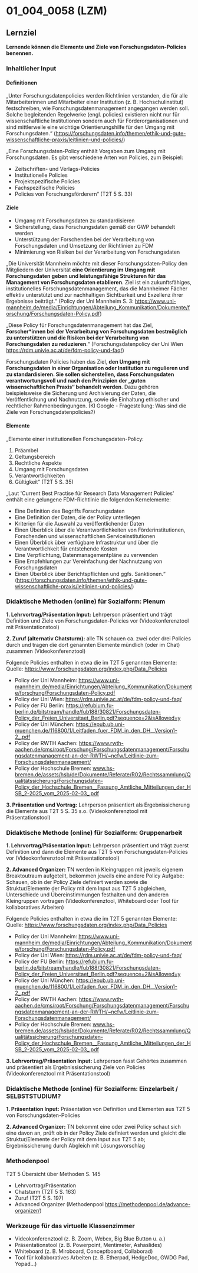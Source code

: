 <!--
author: anne Voigt
email:    
version:  v1
language: DE
icon:     
link:     
comment:  OER net FDM-Basiskurs
-->

# 01_004_0058 (LZM)

## Lernziel

**Lernende können die Elemente und Ziele von Forschungsdaten-Policies benennen.**

### Inhaltlicher Input 
#### Definitionen
„Unter Forschungsdatenpolicies werden Richtlinien verstanden, die für alle Mitarbeiterinnen und Mitarbeiter einer Institution (z. B. Hochschulinstitut) festschreiben, wie Forschungsdatenmanagement angegangen werden soll. Solche begleitenden Regelwerke (engl. policies) existieren nicht nur für wissenschaftliche Institutionen sondern auch für Förderorganisationen und sind mittlerweile eine wichtige Orientierungshilfe für den Umgang mit Forschungsdaten.“ (https://forschungsdaten.info/themen/ethik-und-gute-wissenschaftliche-praxis/leitlinien-und-policies/)

„Eine Forschungsdaten-Policy enthält Vorgaben zum Umgang mit Forschungsdaten. Es gibt verschiedene Arten von Policies, zum Beispiel:
* Zeitschriften- und Verlags-Policies
* Institutionelle Policies
* Projektspezifische Policies
* Fachspezifische Policies
* Policies von Forschungsförderern“ (T2T 5 S. 33)

#### Ziele

* Umgang mit Forschungsdaten zu standardisieren
* Sicherstellung, dass Forschungsdaten gemäß der GWP behandelt werden
* Unterstützung der Forschenden bei der Verarbeitung von Forschungsdaten und Umsetzung der Richtlinien zu FDM
* Minimierung von Risiken bei der Verarbeitung von Forschungsdaten

„Die Universität Mannheim möchte mit dieser Forschungsdaten-Policy den Mitgliedern der Universität
**eine Orientierung im Umgang mit Forschungsdaten geben und leistungsfähige Strukturen für das Management von Forschungsdaten etablieren**. Ziel ist ein zukunftsfähiges, institutionelles Forschungsdatenmanagement, das die Mannheimer Fächer effektiv unterstützt und zur nachhaltigen Sichtbarkeit und Exzellenz ihrer Ergebnisse beiträgt.“ (Policy der Uni Mannheim S. 3: https://www.uni-mannheim.de/media/Einrichtungen/Abteilung_Kommunikation/Dokumente/forschung/Forschungsdaten-Policy.pdf)

„Diese Policy für Forschungsdatenmanagement hat das Ziel, **Forscher*innen bei der Verarbeitung von Forschungsdaten bestmöglich zu unterstützen und die Risiken bei der Verarbeitung von Forschungsdaten zu reduzieren**.“ (Forschungsdatenpolicy der Uni Wien https://rdm.univie.ac.at/de/fdm-policy-und-faq/)

Forschungsdaten Policies haben das Ziel, **den Umgang mit Forschungsdaten in einer Organisation oder Institution zu regulieren und zu standardisieren. Sie sollen sicherstellen, dass Forschungsdaten verantwortungsvoll und nach den Prinzipien der „guten wissenschaftlichen Praxis“ behandelt werden**. Dazu gehören beispielsweise die Sicherung und Archivierung der Daten, die Veröffentlichung und Nachnutzung, sowie die Einhaltung ethischer und rechtlicher Rahmenbedingungen. (KI Google - Fragestellung: Was sind die Ziele von Forschungsdatenpolicies?)

#### Elemente
„Elemente einer institutionellen Forschungsdaten-Policy:
1. Präambel
2. Geltungsbereich
3. Rechtliche Aspekte
4. Umgang mit Forschungsdaten
5. Verantwortlichkeiten
6. Gültigkeit“ (T2T 5 S. 35)
   
„Laut 'Current Best Practise für Research Data Management Policies' enthält eine gelungene FDM-Richtlinie die folgenden Kernelemente:
  * Eine Definition des Begriffs Forschungsdaten
  * Eine Definition der Daten, die der Policy unterliegen
  * Kriterien für die Auswahl zu veröffentlichender Daten
  * Einen Überblick über die Verantwortlichkeiten von Förderinstitutionen, Forschenden und wissenschaftlichen Serviceinstitutionen
  * Einen Überblick über verfügbare Infrastruktur und über die Verantwortlichkeit für entstehende Kosten
  * Eine Verpflichtung, Datenmanagementpläne zu verwenden
  * Eine Empfehlungen zur Vereinfachung der Nachnutzung von Forschungsdaten
  * Einen Überblick über Berichtspflichten und ggfs. Sanktionen.“ (https://forschungsdaten.info/themen/ethik-und-gute-wissenschaftliche-praxis/leitlinien-und-policies/)


### Didaktische Methoden (online) für Sozialform: Plenum
**1. Lehrvortrag/Präsentation Input:** Lehrperson präsentiert und trägt Definition und Ziele von Forschungsdaten-Policies vor (Videokonferenztool mit Präsentationstool)

**2. Zuruf (alternativ Chatsturm):** alle TN schauen ca. zwei oder drei Policies durch und tragen die dort genannten Elemente mündlich (oder im Chat) zusammen (Videokonferenztool)

Folgende Policies enthalten in etwa die im T2T 5 genannten Elemente:
Quelle: https://www.forschungsdaten.org/index.php/Data_Policies

  * Policy der Uni Mannheim: https://www.uni-mannheim.de/media/Einrichtungen/Abteilung_Kommunikation/Dokumente/forschung/Forschungsdaten-Policy.pdf
  * Policy der Uni Wien: https://rdm.univie.ac.at/de/fdm-policy-und-faq/
  * Policy der FU Berlin:  https://refubium.fu-berlin.de/bitstream/handle/fub188/30821/Forschungsdaten-Policy_der_Freien_Universitaet_Berlin.pdf?sequence=2&isAllowed=y
  * Policy der Uni München: https://epub.ub.uni-muenchen.de/116800/1/Leitfaden_fuer_FDM_in_den_DH__Version1-2_.pdf
  * Policy der RWTH Aachen:  https://www.rwth-aachen.de/cms/root/Forschung/Forschungsdatenmanagement/Forschungsdatenmanagement-an-der-RWTH/~ncfw/Leitlinie-zum-Forschungsdatenmanagement/
  * Policy der Hochschule Bremen: www.hs-bremen.de/assets/hsb/de/Dokumente/Referate/R02/Rechtssammlung/Qualitätssicherung/Forschungsdaten-Policy_der_Hochschule_Bremen__Fassung_Amtliche_Mitteilungen_der_HSB_2-2025_vom_2025-02-03_.pdf

**3. Präsentation und Vortrag:** Lehrperson präsentiert als Ergebnissicherung die Elemente aus T2T 5 S. 35 s.o. (Videokonferenztool mit Präsentationstool)


### Didaktische Methode (online) für Sozialform: Gruppenarbeit	
**1. Lehrvortrag/Präsentation Input:** Lehrperson präsentiert und trägt zuerst Definition und dann die Elemente aus T2T 5 von Forschungsdaten-Policies vor (Videokonferenztool mit Präsentationstool)

**2. Advanced Organizer:** 
TN werden in Kleingruppen mit jeweils  eigenem Breaktoutraum aufgeteilt, bekommen jeweils eine andere Policy
Aufgabe: Schauen, ob in der Policy Ziele definiert werden sowie die Struktur/Elemente der Policy mit dem Input aus T2T 5 abgleichen, Unterschiede und Übereinstimmungen festhalten und den anderen Kleingruppen vortragen (Videokonferenztool, Whiteboard oder Tool für kollaboratives Arbeiten)

Folgende Policies enthalten in etwa die im T2T 5 genannten Elemente:
Quelle: https://www.forschungsdaten.org/index.php/Data_Policies

* Policy der Uni Mannheim: https://www.uni-mannheim.de/media/Einrichtungen/Abteilung_Kommunikation/Dokumente/forschung/Forschungsdaten-Policy.pdf
* Policy der Uni Wien: https://rdm.univie.ac.at/de/fdm-policy-und-faq/
* Policy der FU Berlin:  https://refubium.fu-berlin.de/bitstream/handle/fub188/30821/Forschungsdaten-Policy_der_Freien_Universitaet_Berlin.pdf?sequence=2&isAllowed=y
* Policy der Uni München: https://epub.ub.uni-muenchen.de/116800/1/Leitfaden_fuer_FDM_in_den_DH__Version1-2_.pdf
* Policy der RWTH Aachen:  https://www.rwth-aachen.de/cms/root/Forschung/Forschungsdatenmanagement/Forschungsdatenmanagement-an-der-RWTH/~ncfw/Leitlinie-zum-Forschungsdatenmanagement/
* Policy der Hochschule Bremen: www.hs-bremen.de/assets/hsb/de/Dokumente/Referate/R02/Rechtssammlung/Qualitätssicherung/Forschungsdaten-Policy_der_Hochschule_Bremen__Fassung_Amtliche_Mitteilungen_der_HSB_2-2025_vom_2025-02-03_.pdf

**3. Lehrvortrag/Präsentation Input:** Lehrperson fasst Gehörtes zusammen und präsentiert als Ergebnissischerung Ziele von Policies (Videokonferenztool mit Präsentationstool)


### Didaktische Methode (online) für Sozialform: Einzelarbeit / SELBSTSTUDIUM?
**1. Präsentation Input:** Präsentation von Definition und  Elementen aus T2T 5 von Forschungsdaten-Policies 

**2. Advanced Organizer:** 
TN bekommt eine oder zwei Policy schaut sich eine davon an, prüft ob in der Policy Ziele definiert werden und gleicht die Struktur/Elemente der Policy mit dem Input aus T2T 5 ab; Ergebnissicherung durch Abgleich mit Lösungsvorschlag 


### Methodenpool
T2T 5 Übersicht über Methoden S. 145 
* Lehrvortrag/Präsentation
* Chatsturm (T2T 5 S. 163)
* Zuruf (T2T 5 S. 197)
* Advanced Organizer (Methodenpool https://methodenpool.de/advance-organizer/)


### Werkzeuge für das virtuelle Klassenzimmer
* Videokonferenztool (z. B. Zoom, Webex, Big Blue Button u. a.)
* Präsentationstool (z. B. Powerpoint, Mentimeter, Ashaslides)
* Whiteboard (z. B. Miroboard, Conceptboard, Collaborad)
* Tool für kollaboratives Arbeiten (z. B. Etherpad, HedgeDoc, GWDG Pad, Yopad...)
